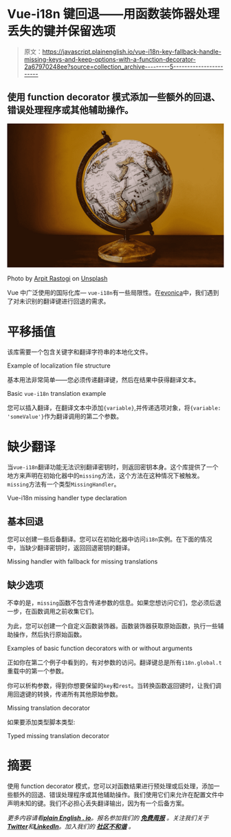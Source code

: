 # Vue-i18n 键回退——用函数装饰器处理丢失的键并保留选项

> 原文：<https://javascript.plainenglish.io/vue-i18n-key-fallback-handle-missing-keys-and-keep-options-with-a-function-decorator-2a67970248ee?source=collection_archive---------5----------------------->

## 使用 function decorator 模式添加一些额外的回退、错误处理程序或其他辅助操作。

![](img/4016068051b58bd5c1a1a36ff697b181.png)

Photo by [Arpit Rastogi](https://unsplash.com/@arptrastogi?utm_source=medium&utm_medium=referral) on [Unsplash](https://unsplash.com?utm_source=medium&utm_medium=referral)

Vue 中广泛使用的国际化库— `vue-i18n`有一些局限性。在[evonica](https://evionica.com/)中，我们遇到了对未识别的翻译键进行回退的需求。

# 平移插值

该库需要一个包含关键字和翻译字符串的本地化文件。

Example of localization file structure

基本用法非常简单——您必须传递翻译键，然后在结果中获得翻译文本。

Basic `vue-i18n` translation example

您可以插入翻译，在翻译文本中添加`{variable}`,并传递选项对象，将`{variable: 'someValue'}`作为翻译调用的第二个参数。

# 缺少翻译

当`vue-i18n`翻译功能无法识别翻译密钥时，则返回密钥本身。这个库提供了一个地方来声明在初始化器中的`missing`方法，这个方法在这种情况下被触发。`missing`方法有一个类型`MissingHandler`。

Vue-i18n missing handler type declaration

## 基本回退

您可以创建一些后备翻译。您可以在初始化器中访问`i18n`实例。在下面的情况中，当缺少翻译密钥时，返回回退密钥的翻译。

Missing handler with fallback for missing translations

## 缺少选项

不幸的是，`missing`函数不包含传递参数的信息。如果您想访问它们，您必须后退一步，在函数调用之前收集它们。

为此，您可以创建一个自定义函数装饰器。函数装饰器获取原始函数，执行一些辅助操作，然后执行原始函数。

Examples of basic function decorators with or without arguments

正如你在第二个例子中看到的，有对参数的访问。翻译键总是所有`i18n.global.t`重载中的第一个参数。

你可以析构参数，得到你想要保留的`key`和`rest`。当转换函数返回键时，让我们调用回退键的转换，传递所有其他原始参数。

Missing translation decorator

如果要添加类型脚本类型:

Typed missing translation decorator

# 摘要

使用 function decorator 模式，您可以对函数结果进行预处理或后处理，添加一些额外的回退、错误处理程序或其他辅助操作。我们使用它们来允许在配置文件中声明未知的键。我们不必担心丢失翻译输出，因为有一个后备方案。

*更多内容请看*[***plain English . io***](https://plainenglish.io/)*。报名参加我们的* [***免费周报***](http://newsletter.plainenglish.io/) *。关注我们关于*[***Twitter***](https://twitter.com/inPlainEngHQ)*和*[***LinkedIn***](https://www.linkedin.com/company/inplainenglish/)*。加入我们的* [***社区不和谐***](https://discord.gg/GtDtUAvyhW) *。*